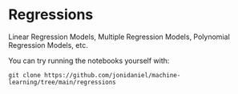 # Regressions

Linear Regression Models, Multiple Regression Models, Polynomial Regression Models, etc.

You can try running the notebooks yourself with:

`git clone https://github.com/jonidaniel/machine-learning/tree/main/regressions`
